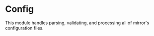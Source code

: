 # Config 

This module handles parsing, validating, and processing all of mirror's configuration files.